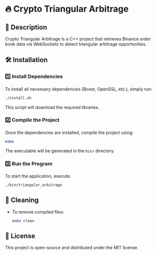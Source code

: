# 🔥 Crypto Triangular Arbitrage  

## 📌 Description  
Crypto Triangular Arbitrage is a C++ project that retrieves Binance order book data via WebSockets to detect triangular arbitrage opportunities.  

## 🛠️ Installation  

### 1️⃣ Install Dependencies  
To install all necessary dependencies (Boost, OpenSSL, etc.), simply run:  
```bash
./install.sh
```
This script will download the required libraries.

### 2️⃣ Compile the Project  
Once the dependencies are installed, compile the project using:  
```bash
make
```
The executable will be generated in the `bin/` directory.  

### 3️⃣ Run the Program  
To start the application, execute:  
```bash
./bin/triangular_arbitrage
```

## 🧹 Cleaning  

- To remove compiled files:  
  ```bash
  make clean
  ```

## 📜 License  
This project is open-source and distributed under the MIT license.  

